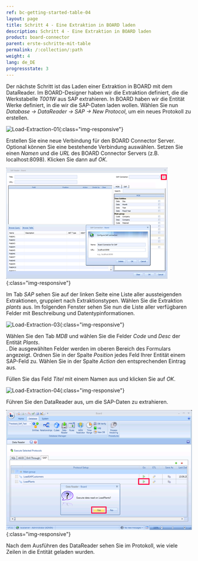 ```yaml
---
ref: bc-getting-started-table-04
layout: page
title: Schritt 4 - Eine Extraktion in BOARD laden
description: Schritt 4 - Eine Extraktion in BOARD laden
product: board-connector
parent: erste-schritte-mit-table
permalink: /:collection/:path
weight: 4
lang: de_DE
progressstate: 3
---
```


Der nächste Schritt ist das Laden einer Extraktion in BOARD mit dem DataReader. Im BOARD-Designer haben wir die Extraktion definiert, die die Werkstabelle *T001W* aus SAP extrahieren. In BOARD haben wir die Entität Werke definiert, in die wir die SAP-Daten laden wollen. Wählen Sie nun *Database -> DataReader -> SAP -> New Protocol*, um ein neues Protokoll zu erstellen.

![Load-Extraction-01](/img/content/Load-Extraction-01.png){:class="img-responsive"}

Erstellen Sie eine neue Verbindung für den BOARD Connector Server. Optional können Sie eine bestehende Verbindung auswählen. Setzen Sie einen *Namen* und die *URL* des BOARD Connector Servers (z.B. localhost:8098). Klicken Sie dann auf *OK*.

![Load-Extraction-02](/img/content/Load-Extraction-02.png){:class="img-responsive"}

Im Tab *SAP* sehen Sie auf der linken Seite eine Liste aller aussteigenden Extraktionen, gruppiert nach Extraktionstypen. Wählen Sie die Extraktion *plants* aus.  Im folgenden Fenster sehen Sie nun die Liste aller verfügbaren Felder mit Beschreibung und Datentypinformationen.

![Load-Extraction-03](/img/content/Load-Extraction-03.png){:class="img-responsive"}

Wählen Sie den Tab *MDB* und wählen Sie die Felder *Code* und *Desc* der Entität *Plants*.<br>.
Die ausgewählten Felder werden im oberen Bereich des Formulars angezeigt. Ordnen Sie in der Spalte *Position* jedes Feld Ihrer Entität einem SAP-Feld zu. Wählen Sie in der Spalte *Action* den entsprechenden Eintrag aus.

Füllen Sie das Feld *Titel* mit einem Namen aus und klicken Sie auf *OK*.

![Load-Extraction-04](/img/content/Load-Extraction-04.png){:class="img-responsive"}

Führen Sie den DataReader aus, um die SAP-Daten zu extrahieren.

![Load-Extraction-05](/img/content/Load-Extraction-05.png){:class="img-responsive"}

Nach dem Ausführen des DataReader sehen Sie im Protokoll, wie viele Zeilen in die Entität geladen wurden.